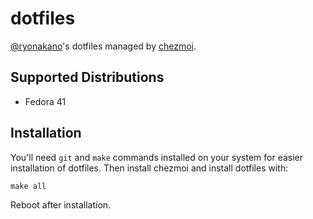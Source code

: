 # dotfiles
[@ryonakano](https://github.com/ryonakano)'s dotfiles managed by [chezmoi](https://www.chezmoi.io/).

## Supported Distributions
- Fedora 41

## Installation
You'll need `git` and `make` commands installed on your system for easier installation of dotfiles.
Then install chezmoi and install dotfiles with:

```
make all
```

Reboot after installation.
